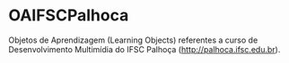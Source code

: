 # OAIFSCPalhoca
Objetos de Aprendizagem (Learning Objects) referentes a curso de Desenvolvimento Multimídia do IFSC Palhoça (http://palhoca.ifsc.edu.br).
